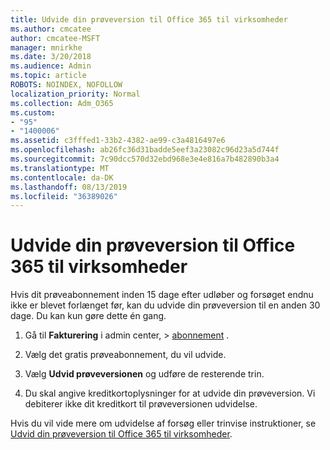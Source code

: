 ```yaml
---
title: Udvide din prøveversion til Office 365 til virksomheder
ms.author: cmcatee
author: cmcatee-MSFT
manager: mnirkhe
ms.date: 3/20/2018
ms.audience: Admin
ms.topic: article
ROBOTS: NOINDEX, NOFOLLOW
localization_priority: Normal
ms.collection: Adm_O365
ms.custom:
- "95"
- "1400006"
ms.assetid: c3fffed1-33b2-4382-ae99-c3a4816497e6
ms.openlocfilehash: ab26fc36d31badde5eef3a23082c96d23a5d744f
ms.sourcegitcommit: 7c90dcc570d32ebd968e3e4e816a7b482890b3a4
ms.translationtype: MT
ms.contentlocale: da-DK
ms.lasthandoff: 08/13/2019
ms.locfileid: "36389026"
---
```

# <a name="extend-your-trial-for-office-365-for-business"></a>Udvide din prøveversion til Office 365 til virksomheder

Hvis dit prøveabonnement inden 15 dage efter udløber og forsøget endnu ikke er blevet forlænget før, kan du udvide din prøveversion til en anden 30 dage. Du kan kun gøre dette én gang.
  
1. Gå til **Fakturering** i admin center, \> [abonnement](https://go.microsoft.com/fwlink/p/?linkid=842054) .

2. Vælg det gratis prøveabonnement, du vil udvide.

3. Vælg **Udvid prøveversionen** og udføre de resterende trin.

4. Du skal angive kreditkortoplysninger for at udvide din prøveversion. Vi debiterer ikke dit kreditkort til prøveversionen udvidelse.

Hvis du vil vide mere om udvidelse af forsøg eller trinvise instruktioner, se [Udvid din prøveversion til Office 365 til virksomheder](https://docs.microsoft.com/en-us/office365/admin/subscriptions-and-billing/extend-your-trial).